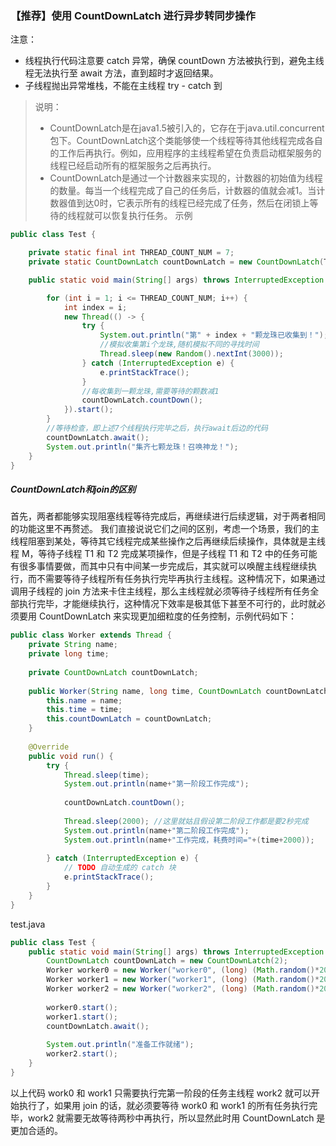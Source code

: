 ### 【推荐】使用 CountDownLatch 进行异步转同步操作
注意：
- 线程执行代码注意要 catch 异常，确保 countDown 方法被执行到，避免主线程无法执行至 await 方法，直到超时才返回结果。
- 子线程抛出异常堆栈，不能在主线程 try - catch 到
> 说明：
> - CountDownLatch是在java1.5被引入的，它存在于java.util.concurrent包下。CountDownLatch这个类能够使一个线程等待其他线程完成各自的工作后再执行。例如，应用程序的主线程希望在负责启动框架服务的线程已经启动所有的框架服务之后再执行。
> - CountDownLatch是通过一个计数器来实现的，计数器的初始值为线程的数量。每当一个线程完成了自己的任务后，计数器的值就会减1。当计数器值到达0时，它表示所有的线程已经完成了任务，然后在闭锁上等待的线程就可以恢复执行任务。
示例
```java
public class Test {

    private static final int THREAD_COUNT_NUM = 7;
    private static CountDownLatch countDownLatch = new CountDownLatch(THREAD_COUNT_NUM);

    public static void main(String[] args) throws InterruptedException {

        for (int i = 1; i <= THREAD_COUNT_NUM; i++) {
            int index = i;
            new Thread(() -> {
                try {
                    System.out.println("第" + index + "颗龙珠已收集到！");
                    //模拟收集第i个龙珠,随机模拟不同的寻找时间
                    Thread.sleep(new Random().nextInt(3000));
                } catch (InterruptedException e) {
                    e.printStackTrace();
                }
                //每收集到一颗龙珠,需要等待的颗数减1
                countDownLatch.countDown();
            }).start();
        }
        //等待检查，即上述7个线程执行完毕之后，执行await后边的代码
        countDownLatch.await();
        System.out.println("集齐七颗龙珠！召唤神龙！");
    }
}

```

##### CountDownLatch和join的区别

首先，两者都能够实现阻塞线程等待完成后，再继续进行后续逻辑，对于两者相同的功能这里不再赘述。 我们直接说说它们之间的区别，考虑一个场景，我们的主线程阻塞到某处，等待其它线程完成某些操作之后再继续后续操作，具体就是主线程 M，等待子线程 T1 和 T2 完成某项操作，但是子线程 T1 和 T2 中的任务可能有很多事情要做，而其中只有中间某一步完成后，其实就可以唤醒主线程继续执行，而不需要等待子线程所有任务执行完毕再执行主线程。这种情况下，如果通过调用子线程的 join 方法来卡住主线程，那么主线程就必须等待子线程所有任务全部执行完毕，才能继续执行，这种情况下效率是极其低下甚至不可行的，此时就必须要用 CountDownLatch 来实现更加细粒度的任务控制，示例代码如下：

```java
public class Worker extends Thread {  
    private String name;  
    private long time;  
      
    private CountDownLatch countDownLatch;  
      
    public Worker(String name, long time, CountDownLatch countDownLatch) {  
        this.name = name;  
        this.time = time;  
        this.countDownLatch = countDownLatch;  
    }  
      
    @Override  
    public void run() {  
        try {  
            Thread.sleep(time);  
            System.out.println(name+"第一阶段工作完成");  
              
            countDownLatch.countDown();  
              
            Thread.sleep(2000); //这里就姑且假设第二阶段工作都是要2秒完成  
            System.out.println(name+"第二阶段工作完成");  
            System.out.println(name+"工作完成，耗费时间="+(time+2000));  
              
        } catch (InterruptedException e) {  
            // TODO 自动生成的 catch 块  
            e.printStackTrace();  
        }     
    }  
}
```
test.java
```java
public class Test {  
    public static void main(String[] args) throws InterruptedException {  
        CountDownLatch countDownLatch = new CountDownLatch(2);  
        Worker worker0 = new Worker("worker0", (long) (Math.random()*2000+3000), countDownLatch);  
        Worker worker1 = new Worker("worker1", (long) (Math.random()*2000+3000), countDownLatch);  
        Worker worker2 = new Worker("worker2", (long) (Math.random()*2000+3000), countDownLatch);  
          
        worker0.start();  
        worker1.start();      
        countDownLatch.await();  
          
        System.out.println("准备工作就绪");  
        worker2.start();  
    }  
}
```
以上代码 work0 和 work1 只需要执行完第一阶段的任务主线程 work2 就可以开始执行了，如果用 join 的话，就必须要等待 work0 和 work1 的所有任务执行完毕，work2 就需要无故等待两秒中再执行，所以显然此时用 CountDownLatch 是更加合适的。


